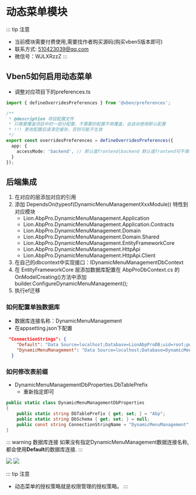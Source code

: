 # 动态菜单模块
::: tip 注意
- 当前模块需要付费使用,需要找作者购买源码(购买vben5版本即可)
- 联系方式: 510423039@qq.com
- 微信号：WJLXRzzZ
:::
## Vben5如何启用动态菜单
- 调整对应项目下的preferences.ts

```ts
import { defineOverridesPreferences } from '@vben/preferences';

/**
 * @description 项目配置文件
 * 只需要覆盖项目中的一部分配置，不需要的配置不用覆盖，会自动使用默认配置
 * !!! 更改配置后请清空缓存，否则可能不生效
 */
export const overridesPreferences = defineOverridesPreferences({
  app: {
    accessMode: 'backend', // 默认值frontend|backend 默认值frontend可不填写
  }
});

```
## 后端集成
1. 在对应的层添加对应的引用
2. 添加 DependsOn(typeof(DynamicMenuManagementXxxModule)) 特性到对应模块
    - Lion.AbpPro.DynamicMenuManagement.Application
    - Lion.AbpPro.DynamicMenuManagement.Application.Contracts
    - Lion.AbpPro.DynamicMenuManagement.Domain
    - Lion.AbpPro.DynamicMenuManagement.Domain.Shared
    - Lion.AbpPro.DynamicMenuManagement.EntityFrameworkCore
    - Lion.AbpPro.DynamicMenuManagement.HttpApi
    - Lion.AbpPro.DynamicMenuManagement.HttpApi.Client
3. 在自己的dbcontext中实现接口：IDynamicMenuManagementDbContext
4. 在 EntityFrameworkCore 层添加数据库配置在 AbpProDbContext.cs 的 OnModelCreating()方法中添加 builder.ConfigureDynamicMenuManagement();
5. 执行ef迁移


### 如何配置单独数据库
- 数据库连接名称：DynamicMenuManagement
- 在appsetting.json下配置

```json
 "ConnectionStrings": {
    "Default": "Data Source=localhost;Database=LionAbpProDB;uid=root;pwd=mypassword;charset=utf8mb4;Allow User Variables=true;AllowLoadLocalInfile=true",
    "DynamicMenuManagement": "Data Source=localhost;Database=DynamicMenuManagement;uid=root;pwd=mypassword;charset=utf8mb4;Allow User Variables=true;AllowLoadLocalInfile=true"
  }
```

### 如何修改表前缀
- DynamicMenuManagementDbProperties.DbTablePrefix
    - 重新指定即可
```csharp
public static class DynamicMenuManagementDbProperties
{
    public static string DbTablePrefix { get; set; } = "Abp";
    public static string DbSchema { get; set; } = null;
    public const string ConnectionStringName = "DynamicMenuManagement";
}
```

::: warning 数据库连接
如果没有指定DynamicMenuManagement数据连接名称,都会使用**Default**的数据库连接.
:::

![](https://lion-foods.oss-cn-beijing.aliyuncs.com/vben5/menu1.png)
![](https://lion-foods.oss-cn-beijing.aliyuncs.com/vben5/menu2png.png)

::: tip 注意
- 动态菜单的授权策略就是权限管理的授权策略。
:::
